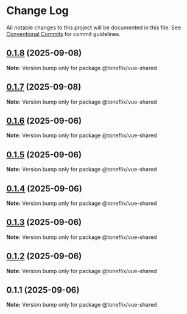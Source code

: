 # Change Log

All notable changes to this project will be documented in this file.
See [Conventional Commits](https://conventionalcommits.org) for commit guidelines.

## [0.1.8](https://github.com/toneflix/vue-component-pack/compare/@toneflix/vue-shared@0.1.7...@toneflix/vue-shared@0.1.8) (2025-09-08)

**Note:** Version bump only for package @toneflix/vue-shared

## [0.1.7](https://github.com/toneflix/vue-component-pack/compare/@toneflix/vue-shared@0.1.6...@toneflix/vue-shared@0.1.7) (2025-09-08)

**Note:** Version bump only for package @toneflix/vue-shared

## [0.1.6](https://github.com/toneflix/vue-component-pack/compare/@toneflix/vue-shared@0.1.5...@toneflix/vue-shared@0.1.6) (2025-09-06)

**Note:** Version bump only for package @toneflix/vue-shared

## [0.1.5](https://github.com/toneflix/vue-component-pack/compare/@toneflix/vue-shared@0.1.4...@toneflix/vue-shared@0.1.5) (2025-09-06)

**Note:** Version bump only for package @toneflix/vue-shared

## [0.1.4](https://github.com/toneflix/vue-component-pack/compare/@toneflix/vue-shared@0.1.3...@toneflix/vue-shared@0.1.4) (2025-09-06)

**Note:** Version bump only for package @toneflix/vue-shared

## [0.1.3](https://github.com/toneflix/vue-component-pack/compare/@toneflix/vue-shared@0.1.2...@toneflix/vue-shared@0.1.3) (2025-09-06)

**Note:** Version bump only for package @toneflix/vue-shared

## [0.1.2](https://github.com/toneflix/vue-component-pack/compare/@toneflix/vue-shared@0.1.1...@toneflix/vue-shared@0.1.2) (2025-09-06)

**Note:** Version bump only for package @toneflix/vue-shared

## 0.1.1 (2025-09-06)

**Note:** Version bump only for package @toneflix/vue-shared

